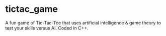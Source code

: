 # tictac_game

A fun game of Tic-Tac-Toe that uses artificial intelligence & game theory to test your skills versus AI.
Coded in C++.
